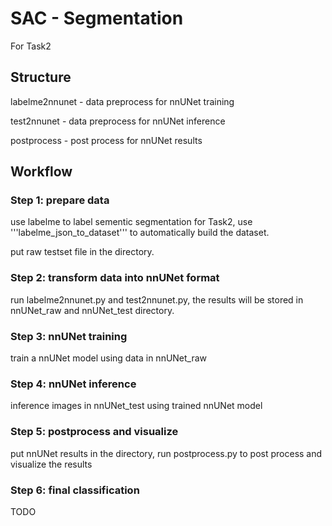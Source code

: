 # SAC - Segmentation

For Task2

## Structure

labelme2nnunet - data preprocess for nnUNet training

test2nnunet - data preprocess for nnUNet inference

postprocess - post process for nnUNet results

## Workflow

### Step 1: prepare data

use labelme to label sementic segmentation for Task2, use '''labelme_json_to_dataset''' to automatically build the dataset. 

put raw testset file in the directory.

### Step 2: transform data into nnUNet format

run labelme2nnunet.py and test2nnunet.py, the results will be stored in nnUNet_raw and nnUNet_test directory.

### Step 3: nnUNet training

train a nnUNet model using data in nnUNet_raw

### Step 4: nnUNet inference

inference images in nnUNet_test using trained nnUNet model

### Step 5: postprocess and visualize

put nnUNet results in the directory, run postprocess.py to post process and visualize the results

### Step 6: final classification

TODO